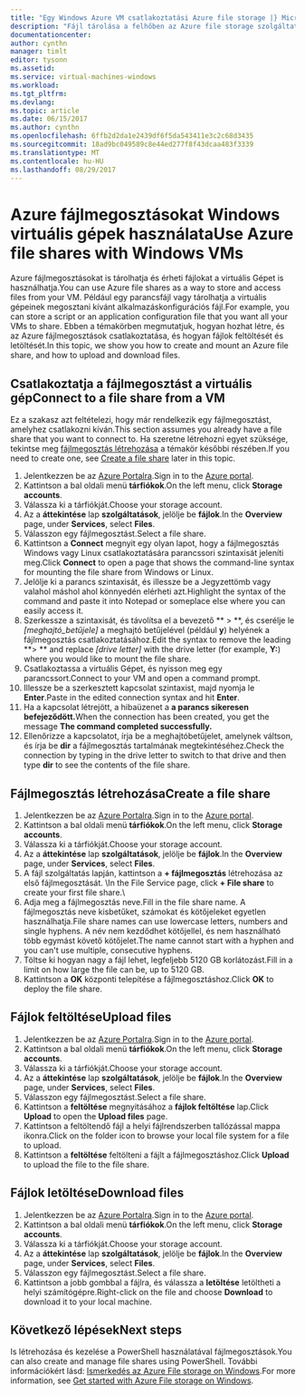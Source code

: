 ```yaml
---
title: "Egy Windows Azure VM csatlakoztatási Azure file storage |} Microsoft Docs"
description: "Fájl tárolása a felhőben az Azure file storage szolgáltatással, és a felhőalapú fájlmegosztást csatlakoztathatja egy Azure virtuális gép (VM)."
documentationcenter: 
author: cynthn
manager: timlt
editor: tysonn
ms.assetid: 
ms.service: virtual-machines-windows
ms.workload: 
ms.tgt_pltfrm: 
ms.devlang: 
ms.topic: article
ms.date: 06/15/2017
ms.author: cynthn
ms.openlocfilehash: 6ffb2d2da1e2439df6f5da543411e3c2c68d3435
ms.sourcegitcommit: 18ad9bc049589c8e44ed277f8f43dcaa483f3339
ms.translationtype: MT
ms.contentlocale: hu-HU
ms.lasthandoff: 08/29/2017
---
```

# <a name="use-azure-file-shares-with-windows-vms"></a><span data-ttu-id="ecc31-103">Azure fájlmegosztásokat Windows virtuális gépek használata</span><span class="sxs-lookup"><span data-stu-id="ecc31-103">Use Azure file shares with Windows VMs</span></span> 

<span data-ttu-id="ecc31-104">Azure fájlmegosztásokat is tárolhatja és érheti fájlokat a virtuális Gépet is használhatja.</span><span class="sxs-lookup"><span data-stu-id="ecc31-104">You can use Azure file shares as a way to store and access files from your VM.</span></span> <span data-ttu-id="ecc31-105">Például egy parancsfájl vagy tárolhatja a virtuális gépeinek megosztani kívánt alkalmazáskonfigurációs fájl.</span><span class="sxs-lookup"><span data-stu-id="ecc31-105">For example, you can store a script or an application configuration file that you want all your VMs to share.</span></span> <span data-ttu-id="ecc31-106">Ebben a témakörben megmutatjuk, hogyan hozhat létre, és az Azure fájlmegosztások csatlakoztatása, és hogyan fájlok feltöltését és letöltését.</span><span class="sxs-lookup"><span data-stu-id="ecc31-106">In this topic, we show you how to create and mount an Azure file share, and how to upload and download files.</span></span>

## <a name="connect-to-a-file-share-from-a-vm"></a><span data-ttu-id="ecc31-107">Csatlakoztatja a fájlmegosztást a virtuális gép</span><span class="sxs-lookup"><span data-stu-id="ecc31-107">Connect to a file share from a VM</span></span>

<span data-ttu-id="ecc31-108">Ez a szakasz azt feltételezi, hogy már rendelkezik egy fájlmegosztást, amelyhez csatlakozni kíván.</span><span class="sxs-lookup"><span data-stu-id="ecc31-108">This section assumes you already have a file share that you want to connect to.</span></span> <span data-ttu-id="ecc31-109">Ha szeretne létrehozni egyet szüksége, tekintse meg [fájlmegosztás létrehozása](#create-a-file-share) a témakör későbbi részében.</span><span class="sxs-lookup"><span data-stu-id="ecc31-109">If you need to create one, see [Create a file share](#create-a-file-share) later in this topic.</span></span>

1. <span data-ttu-id="ecc31-110">Jelentkezzen be az [Azure Portalra](https://portal.azure.com).</span><span class="sxs-lookup"><span data-stu-id="ecc31-110">Sign in to the [Azure portal](https://portal.azure.com).</span></span>
2. <span data-ttu-id="ecc31-111">Kattintson a bal oldali menü **tárfiókok**.</span><span class="sxs-lookup"><span data-stu-id="ecc31-111">On the left menu, click **Storage accounts**.</span></span>
3. <span data-ttu-id="ecc31-112">Válassza ki a tárfiókját.</span><span class="sxs-lookup"><span data-stu-id="ecc31-112">Choose your storage account.</span></span>
4. <span data-ttu-id="ecc31-113">Az a **áttekintése** lap **szolgáltatások**, jelölje be **fájlok**.</span><span class="sxs-lookup"><span data-stu-id="ecc31-113">In the **Overview** page, under **Services**, select **Files**.</span></span>
5. <span data-ttu-id="ecc31-114">Válasszon egy fájlmegosztást.</span><span class="sxs-lookup"><span data-stu-id="ecc31-114">Select a file share.</span></span>
6. <span data-ttu-id="ecc31-115">Kattintson a **Connect** megnyit egy olyan lapot, hogy a fájlmegosztás Windows vagy Linux csatlakoztatására parancssori szintaxisát jeleníti meg.</span><span class="sxs-lookup"><span data-stu-id="ecc31-115">Click **Connect** to open a page that shows the command-line syntax for mounting the file share from Windows or Linux.</span></span>
7. <span data-ttu-id="ecc31-116">Jelölje ki a parancs szintaxisát, és illessze be a Jegyzettömb vagy valahol máshol ahol könnyedén elérheti azt.</span><span class="sxs-lookup"><span data-stu-id="ecc31-116">Highlight the syntax of the command and paste it into Notepad or someplace else where you can easily access it.</span></span> 
8. <span data-ttu-id="ecc31-117">Szerkessze a szintaxisát, és távolítsa el a bevezető ** > **, és cserélje le *[meghajtó_betűjele]* a meghajtó betűjelével (például **y**) helyének a fájlmegosztás csatlakoztatásához.</span><span class="sxs-lookup"><span data-stu-id="ecc31-117">Edit the syntax to remove the leading **> ** and replace *[drive letter]* with the drive letter (for example, **Y:**) where you would like to mount the file share.</span></span>
8. <span data-ttu-id="ecc31-118">Csatlakoztassa a virtuális Gépet, és nyisson meg egy parancssort.</span><span class="sxs-lookup"><span data-stu-id="ecc31-118">Connect to your VM and open a command prompt.</span></span>
9. <span data-ttu-id="ecc31-119">Illessze be a szerkesztett kapcsolat szintaxist, majd nyomja le **Enter**.</span><span class="sxs-lookup"><span data-stu-id="ecc31-119">Paste in the edited connection syntax and hit **Enter**.</span></span>
10. <span data-ttu-id="ecc31-120">Ha a kapcsolat létrejött, a hibaüzenet a **a parancs sikeresen befejeződött.**</span><span class="sxs-lookup"><span data-stu-id="ecc31-120">When the connection has been created, you get the message **The command completed successfully.**</span></span>
11. <span data-ttu-id="ecc31-121">Ellenőrizze a kapcsolatot, írja be a meghajtóbetűjelet, amelynek váltson, és írja be **dir** a fájlmegosztás tartalmának megtekintéséhez.</span><span class="sxs-lookup"><span data-stu-id="ecc31-121">Check the connection by typing in the drive letter to switch to that drive and then type **dir** to see the contents of the file share.</span></span>



## <a name="create-a-file-share"></a><span data-ttu-id="ecc31-122">Fájlmegosztás létrehozása</span><span class="sxs-lookup"><span data-stu-id="ecc31-122">Create a file share</span></span> 
1. <span data-ttu-id="ecc31-123">Jelentkezzen be az [Azure Portalra](https://portal.azure.com).</span><span class="sxs-lookup"><span data-stu-id="ecc31-123">Sign in to the [Azure portal](https://portal.azure.com).</span></span>
2. <span data-ttu-id="ecc31-124">Kattintson a bal oldali menü **tárfiókok**.</span><span class="sxs-lookup"><span data-stu-id="ecc31-124">On the left menu, click **Storage accounts**.</span></span>
3. <span data-ttu-id="ecc31-125">Válassza ki a tárfiókját.</span><span class="sxs-lookup"><span data-stu-id="ecc31-125">Choose your storage account.</span></span>
4. <span data-ttu-id="ecc31-126">Az a **áttekintése** lap **szolgáltatások**, jelölje be **fájlok**.</span><span class="sxs-lookup"><span data-stu-id="ecc31-126">In the **Overview** page, under **Services**, select **Files**.</span></span>
5. <span data-ttu-id="ecc31-127">A fájl szolgáltatás lapján, kattintson a **+ fájlmegosztás** létrehozása az első fájlmegosztását. \\</span><span class="sxs-lookup"><span data-stu-id="ecc31-127">In the File Service page, click **+ File share** to create your first file share.\\</span></span>
6. <span data-ttu-id="ecc31-128">Adja meg a fájlmegosztás neve.</span><span class="sxs-lookup"><span data-stu-id="ecc31-128">Fill in the file share name.</span></span> <span data-ttu-id="ecc31-129">A fájlmegosztás neve kisbetűket, számokat és kötőjeleket egyetlen használhatja.</span><span class="sxs-lookup"><span data-stu-id="ecc31-129">File share names can use lowercase letters, numbers and single hyphens.</span></span> <span data-ttu-id="ecc31-130">A név nem kezdődhet kötőjellel, és nem használható több egymást követő kötőjelet.</span><span class="sxs-lookup"><span data-stu-id="ecc31-130">The name cannot start with a hyphen and you can't use multiple, consecutive hyphens.</span></span> 
7. <span data-ttu-id="ecc31-131">Töltse ki hogyan nagy a fájl lehet, legfeljebb 5120 GB korlátozást.</span><span class="sxs-lookup"><span data-stu-id="ecc31-131">Fill in a limit on how large the file can be, up to 5120 GB.</span></span>
8. <span data-ttu-id="ecc31-132">Kattintson a **OK** központi telepítése a fájlmegosztáshoz.</span><span class="sxs-lookup"><span data-stu-id="ecc31-132">Click **OK** to deploy the file share.</span></span>
   
## <a name="upload-files"></a><span data-ttu-id="ecc31-133">Fájlok feltöltése</span><span class="sxs-lookup"><span data-stu-id="ecc31-133">Upload files</span></span>
1. <span data-ttu-id="ecc31-134">Jelentkezzen be az [Azure Portalra](https://portal.azure.com).</span><span class="sxs-lookup"><span data-stu-id="ecc31-134">Sign in to the [Azure portal](https://portal.azure.com).</span></span>
2. <span data-ttu-id="ecc31-135">Kattintson a bal oldali menü **tárfiókok**.</span><span class="sxs-lookup"><span data-stu-id="ecc31-135">On the left menu, click **Storage accounts**.</span></span>
3. <span data-ttu-id="ecc31-136">Válassza ki a tárfiókját.</span><span class="sxs-lookup"><span data-stu-id="ecc31-136">Choose your storage account.</span></span>
4. <span data-ttu-id="ecc31-137">Az a **áttekintése** lap **szolgáltatások**, jelölje be **fájlok**.</span><span class="sxs-lookup"><span data-stu-id="ecc31-137">In the **Overview** page, under **Services**, select **Files**.</span></span>
5. <span data-ttu-id="ecc31-138">Válasszon egy fájlmegosztást.</span><span class="sxs-lookup"><span data-stu-id="ecc31-138">Select a file share.</span></span>
6. <span data-ttu-id="ecc31-139">Kattintson a **feltöltése** megnyitásához a **fájlok feltöltése** lap.</span><span class="sxs-lookup"><span data-stu-id="ecc31-139">Click **Upload** to open the **Upload files** page.</span></span>
7. <span data-ttu-id="ecc31-140">Kattintson a feltöltendő fájl a helyi fájlrendszerben tallózással mappa ikonra.</span><span class="sxs-lookup"><span data-stu-id="ecc31-140">Click on the folder icon to browse your local file system for a file to upload.</span></span>   
8. <span data-ttu-id="ecc31-141">Kattintson a **feltöltése** feltölteni a fájlt a fájlmegosztáshoz.</span><span class="sxs-lookup"><span data-stu-id="ecc31-141">Click **Upload** to upload the file to the file share.</span></span>

## <a name="download-files"></a><span data-ttu-id="ecc31-142">Fájlok letöltése</span><span class="sxs-lookup"><span data-stu-id="ecc31-142">Download files</span></span>
1. <span data-ttu-id="ecc31-143">Jelentkezzen be az [Azure Portalra](https://portal.azure.com).</span><span class="sxs-lookup"><span data-stu-id="ecc31-143">Sign in to the [Azure portal](https://portal.azure.com).</span></span>
2. <span data-ttu-id="ecc31-144">Kattintson a bal oldali menü **tárfiókok**.</span><span class="sxs-lookup"><span data-stu-id="ecc31-144">On the left menu, click **Storage accounts**.</span></span>
3. <span data-ttu-id="ecc31-145">Válassza ki a tárfiókját.</span><span class="sxs-lookup"><span data-stu-id="ecc31-145">Choose your storage account.</span></span>
4. <span data-ttu-id="ecc31-146">Az a **áttekintése** lap **szolgáltatások**, jelölje be **fájlok**.</span><span class="sxs-lookup"><span data-stu-id="ecc31-146">In the **Overview** page, under **Services**, select **Files**.</span></span>
5. <span data-ttu-id="ecc31-147">Válasszon egy fájlmegosztást.</span><span class="sxs-lookup"><span data-stu-id="ecc31-147">Select a file share.</span></span>
6. <span data-ttu-id="ecc31-148">Kattintson a jobb gombbal a fájlra, és válassza a **letöltése** letöltheti a helyi számítógépre.</span><span class="sxs-lookup"><span data-stu-id="ecc31-148">Right-click on the file and choose **Download** to download it to your local machine.</span></span>
   

## <a name="next-steps"></a><span data-ttu-id="ecc31-149">Következő lépések</span><span class="sxs-lookup"><span data-stu-id="ecc31-149">Next steps</span></span>

<span data-ttu-id="ecc31-150">Is létrehozása és kezelése a PowerShell használatával fájlmegosztások.</span><span class="sxs-lookup"><span data-stu-id="ecc31-150">You can also create and manage file shares using PowerShell.</span></span> <span data-ttu-id="ecc31-151">További információkért lásd: [Ismerkedés az Azure File storage on Windows](../../storage/files/storage-dotnet-how-to-use-files.md).</span><span class="sxs-lookup"><span data-stu-id="ecc31-151">For more information, see [Get started with Azure File storage on Windows](../../storage/files/storage-dotnet-how-to-use-files.md).</span></span>
